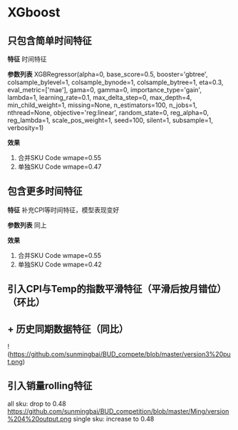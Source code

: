 # XGboost

## 只包含简单时间特征

**特征**
时间特征

**参数列表**
XGBRegressor(alpha=0, base_score=0.5, booster='gbtree', colsample_bylevel=1,
             colsample_bynode=1, colsample_bytree=1, eta=0.3,
             eval_metric=['mae'], gama=0, gamma=0, importance_type='gain',
             lambda=1, learning_rate=0.1, max_delta_step=0, max_depth=4,
             min_child_weight=1, missing=None, n_estimators=100, n_jobs=1,
             nthread=None, objective='reg:linear', random_state=0, reg_alpha=0,
             reg_lambda=1, scale_pos_weight=1, seed=100, silent=1, subsample=1,
             verbosity=1)

**效果**
1. 合并SKU Code wmape=0.55
2. 单独SKU Code wmape=0.47

## 包含更多时间特征

**特征**
补充CPI等时间特征，模型表现变好

**参数列表**
同上

**效果**
1. 合并SKU Code wmape=0.55
2. 单独SKU Code wmape=0.42

## 引入CPI与Temp的指数平滑特征（平滑后按月错位）（环比）

## + 历史同期数据特征（同比）
!(https://github.com/sunmingbai/BUD_compete/blob/master/version3%20put.png)

## 引入销量rolling特征
all sku: drop to 0.48
https://github.com/sunmingbai/BUD_competition/blob/master/Ming/version%204%20output.png
single sku: increase to  0.48
